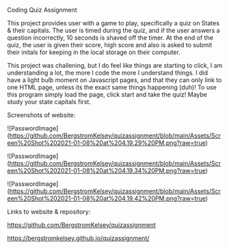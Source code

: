 
Coding Quiz Assignment

This project provides user with a game to play, specifically a quiz on States & their capitals. The user is timed during the quiz, and if the user answers a question incorrectly, 10 seconds is shaved off the timer. At the end of the quiz, the user is given their score, high score and also is asked to submit their initals for keeping in the local storage on their computer.

This project was challening, but I do feel like things are starting to click, I am understanding a lot, the more I code the more I understand things. I did have a light bulb moment on Javascript pages, and that they can only link to one HTML page, unless its the exact same things happening (duh)! 
To use this program simply load the page, click start and take the quiz! Maybe study your state capitals first. 

Screenshots of website:

![PasswordImage] (https://github.com/BergstromKelsey/quizassignment/blob/main/Assets/Screen%20Shot%202021-01-08%20at%204.19.29%20PM.png?raw=true)

![PasswordImage] (https://github.com/BergstromKelsey/quizassignment/blob/main/Assets/Screen%20Shot%202021-01-08%20at%204.19.34%20PM.png?raw=true)

![PasswordImage] (https://github.com/BergstromKelsey/quizassignment/blob/main/Assets/Screen%20Shot%202021-01-08%20at%204.19.42%20PM.png?raw=true)


Links to website & repository:

https://github.com/BergstromKelsey/quizassignment

https://bergstromkelsey.github.io/quizassignment/